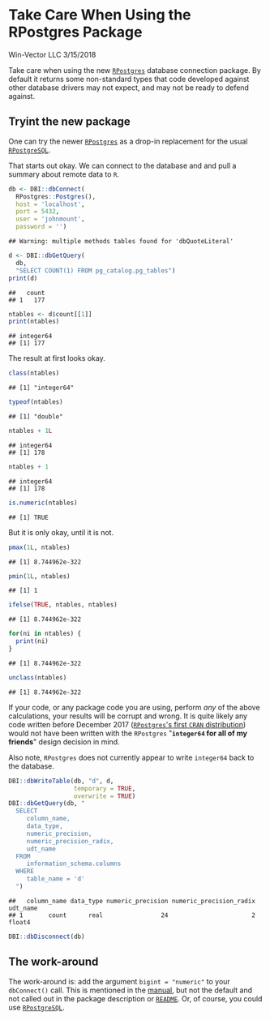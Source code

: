 Take Care When Using the RPostgres Package
================
Win-Vector LLC
3/15/2018

Take care when using the new [`RPostgres`](https://CRAN.R-project.org/package=RPostgres) database connection package. By default it returns some non-standard types that code developed against other database drivers may not expect, and may not be ready to defend against.

Tryint the new package
----------------------

One can try the newer [`RPostgres`](https://CRAN.R-project.org/package=RPostgres) as a drop-in replacement for the usual [`RPostgreSQL`](https://CRAN.R-project.org/package=RPostgreSQL).

That starts out okay. We can connect to the database and and pull a summary about remote data to `R`.

``` r
db <- DBI::dbConnect(
  RPostgres::Postgres(),
  host = 'localhost',
  port = 5432,
  user = 'johnmount',
  password = '')
```

    ## Warning: multiple methods tables found for 'dbQuoteLiteral'

``` r
d <- DBI::dbGetQuery(
  db, 
  "SELECT COUNT(1) FROM pg_catalog.pg_tables")
print(d)
```

    ##   count
    ## 1   177

``` r
ntables <- d$count[[1]]
print(ntables)
```

    ## integer64
    ## [1] 177

The result at first looks okay.

``` r
class(ntables)
```

    ## [1] "integer64"

``` r
typeof(ntables)
```

    ## [1] "double"

``` r
ntables + 1L
```

    ## integer64
    ## [1] 178

``` r
ntables + 1
```

    ## integer64
    ## [1] 178

``` r
is.numeric(ntables)
```

    ## [1] TRUE

But it is only okay, until it is not.

``` r
pmax(1L, ntables)
```

    ## [1] 8.744962e-322

``` r
pmin(1L, ntables)
```

    ## [1] 1

``` r
ifelse(TRUE, ntables, ntables)
```

    ## [1] 8.744962e-322

``` r
for(ni in ntables) {
  print(ni)
}
```

    ## [1] 8.744962e-322

``` r
unclass(ntables)
```

    ## [1] 8.744962e-322

If your code, or any package code you are using, perform *any* of the above calculations, your results will be corrupt and wrong. It is quite likely any code written before December 2017 ([`RPostgres`'s first `CRAN` distribution](https://cran.rstudio.com/src/contrib/Archive/RPostgres/)) would not have been written with the `RPostgres` "**`integer64` for all of my friends**" design decision in mind.

Also note, `RPostgres` does not currently appear to write `integer64` back to the database.

``` r
DBI::dbWriteTable(db, "d", d, 
                  temporary = TRUE, 
                  overwrite = TRUE)
DBI::dbGetQuery(db, "
  SELECT 
     column_name, 
     data_type, 
     numeric_precision, 
     numeric_precision_radix,
     udt_name
  FROM 
     information_schema.columns 
  WHERE 
     table_name = 'd'
  ")
```

    ##   column_name data_type numeric_precision numeric_precision_radix udt_name
    ## 1       count      real                24                       2   float4

``` r
DBI::dbDisconnect(db)
```

The work-around
---------------

The work-around is: add the argument `bigint = "numeric"` to your `dbConnect()` call. This is mentioned in the [manual](https://cran.r-project.org/web/packages/RPostgres/RPostgres.pdf), but not the default and not called out in the package description or [`README`](https://cran.r-project.org/web/packages/RPostgres/README.html). Or, of course, you could use [`RPostgreSQL`](https://CRAN.R-project.org/package=RPostgreSQL).

